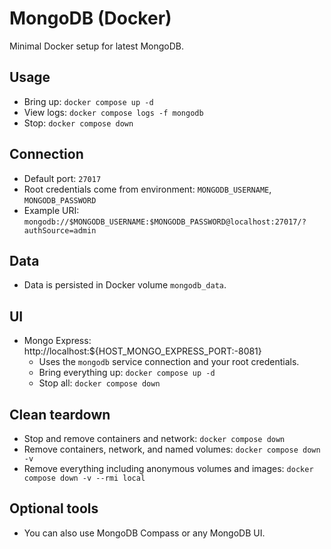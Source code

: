 # MongoDB (Docker)

Minimal Docker setup for latest MongoDB.

## Usage

- Bring up: `docker compose up -d`
- View logs: `docker compose logs -f mongodb`
- Stop: `docker compose down`

## Connection

- Default port: `27017`
- Root credentials come from environment: `MONGODB_USERNAME`, `MONGODB_PASSWORD`
- Example URI: `mongodb://$MONGODB_USERNAME:$MONGODB_PASSWORD@localhost:27017/?authSource=admin`

## Data

- Data is persisted in Docker volume `mongodb_data`.

## UI

- Mongo Express: http://localhost:${HOST_MONGO_EXPRESS_PORT:-8081}
  - Uses the `mongodb` service connection and your root credentials.
  - Bring everything up: `docker compose up -d`
  - Stop all: `docker compose down`

## Clean teardown

- Stop and remove containers and network: `docker compose down`
- Remove containers, network, and named volumes: `docker compose down -v`
- Remove everything including anonymous volumes and images: `docker compose down -v --rmi local`

## Optional tools

- You can also use MongoDB Compass or any MongoDB UI.
